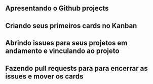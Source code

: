 ## Apresentando o Github projects
## Criando seus primeiros cards no Kanban
## Abrindo issues para seus projetos em andamento e vinculando ao projeto
## Fazendo pull requests para para encerrar as issues e mover os cards